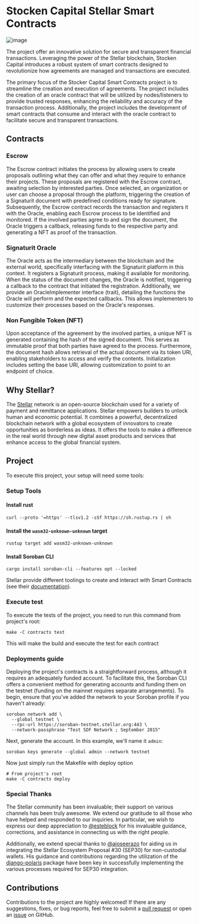 # Stocken Capital Stellar Smart Contracts

![image](https://github.com/BlockImpulse/Stellar-STOCKen-CAPITAL/assets/81595884/d374b07e-0eca-4e5c-a636-7fc85c9f3753)

The project offer an innovative solution for secure and transparent financial transactions. Leveraging the power of the Stellar blockchain, Stocken Capital introduces a robust system of smart contracts designed to revolutionize how agreements are managed and transactions are executed.

The primary focus of the Stocker Capital Smart Contracts project is to streamline the creation and execution of agreements. The project includes the creation of an oracle contract that will be utilized by nodes/listeners to provide trusted responses, enhancing the reliability and accuracy of the transaction process. Additionally, the project includes the development of smart contracts that consume and interact with the oracle contract to facilitate secure and transparent transactions.

## Contracts

### Escrow

The Escrow contract initiates the process by allowing users to create proposals outlining what they can offer and what they require to enhance their projects. These proposals are registered with the Escrow contract, awaiting selection by interested parties. Once selected, an organization or user can choose a proposal through the platform, triggering the creation of a Signaturit document with predefined conditions ready for signature. Subsequently, the Escrow contract records the transaction and registers it with the Oracle, enabling each Escrow process to be identified and monitored. If the involved parties agree to and sign the document, the Oracle triggers a callback, releasing funds to the respective party and generating a NFT as proof of the transaction.

### Signaturit Oracle

The Oracle acts as the intermediary between the blockchain and the external world, specifically interfacing with the Signaturit platform in this context. It registers a Signaturit process, making it available for monitoring. When the status of the document changes, the Oracle is notified, triggering a callback to the contract that initiated the registration. Additionally, we provide an OracleImplementer interface (trait), detailing the functions the Oracle will perform and the expected callbacks. This allows implementers to customize their processes based on the Oracle's responses.

### Non Fungible Token (NFT)

Upon acceptance of the agreement by the involved parties, a unique NFT is generated containing the hash of the signed document. This serves as immutable proof that both parties have agreed to the process. Furthermore, the document hash allows retrieval of the actual document via its token URI, enabling stakeholders to access and verify the contents. Initialization includes setting the base URI, allowing customization to point to an endpoint of choice.

## Why Stellar?

The [Stellar](https://stellar.org/) network is an open-source blockchain used for a variety of payment and remittance applications. Stellar empowers builders to unlock human and economic potential. It combines a powerful, decentralized blockchain network with a global ecosystem of innovators to create opportunities as borderless as ideas. It offers the tools to make a difference in the real world through new digital asset products and services that enhance access to the global financial system.

## Project

To execute this project, your setup will need some tools:

### Setup Tools

#### Install rust

```shell
curl --proto '=https' --tlsv1.2 -sSf https://sh.rustup.rs | sh
```

#### Install the `wasm32-unknown-unknown` target

```shell
rustup target add wasm32-unknown-unknown
```

#### Install Soroban CLI

```shell
cargo install soroban-cli --features opt --locked
```

Stellar provide different toolings to create and interact with Smart Contracts (see their [documentation](https://developers.stellar.org/docs/smart-contracts)).

### Execute test

To execute the tests of the project, you need to run this command from project's root:

```shell
make -C contracts test
```

This will make the build and execute the test for each contract

### Deployments guide

Deploying the project's contracts is a straightforward process, although it requires an adequately funded account. To facilitate this, the Soroban CLI offers a convenient method for generating accounts and funding them on the testnet (funding on the mainnet requires separate arrangements). To begin, ensure that you've added the network to your Soroban profile if you haven't already:

```shell
soroban network add \
  --global testnet \
  --rpc-url https://soroban-testnet.stellar.org:443 \
  --network-passphrase "Test SDF Network ; September 2015"
```

Next, generate the account. In this example, we'll name it `admin`:

```shell
soroban keys generate --global admin --network testnet
```

Now just simply run the Makefile with deploy option

```shell
# From project's root
make -C contracts deploy
```

### Special Thanks

The Stellar community has been invaluable; their support on various channels has been truly awesome. We extend our gratitude to all those who have helped and responded to our inquiries. In particular, we wish to express our deep appreciation to [@esteblock](https://github.com/esteblock) for his invaluable guidance, corrections, and assistance in connecting us with the right people.

Additionally, we extend special thanks to [@ajoseerazo](https://github.com/ajoseerazo) for aiding us in integrating the Stellar Ecosystem Proposal #30 (SEP30) for non-custodial wallets. His guidance and contributions regarding the utilization of the [django-polaris](https://django-polaris.readthedocs.io/en/stable/) package have been key in successfully implementing the various processes required for SEP30 integration.

## Contributions

Contributions to the project are highly welcomed! If there are any suggestions, fixes, or bug reports, feel free to submit a [pull request](https://github.com/BlockImpulse/Stellar-STOCKen-CAPITAL/pulls) or open an [issue](https://github.com/BlockImpulse/Stellar-STOCKen-CAPITAL/issues) on GitHub.
